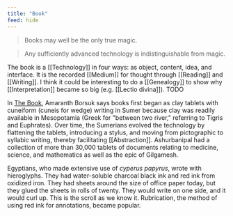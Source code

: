 ```yaml
---
title: "Book"
feed: hide
---
```


> Books may well be the only true magic.

> Any sufficiently advanced technology is indistinguishable from magic.

The book is a [[Technology]] in four ways: as object, content, idea, and interface. It is the recorded [[Medium]] for thought through [[Reading]] and [[Writing]]. I think it could be interesting to do a [[Genealogy]] to show why [[Interpretation]] became so big (e.g. [[Lectio divina]]). TODO

In [The Book](https://www.worldcat.org/title/book/oclc/1004091449&referer=brief_results), Amaranth Borsuk says books first began as clay tablets with cuneiform (cuneis for wedge) writing in Sumer because clay was readily available in Mesopotamia (Greek for "between two river," referring to Tigris and Euphrates). Over time, the Sumerians evolved the technology by flattening the tablets, introducing a stylus, and moving from pictographic to syllabic writing, thereby facilitating [[Abstraction]]. Ashurbanipal had a collection of more than 30,000 tablets of documents relating to medicine, science, and mathematics as well as the epic of Gilgamesh.

Egyptians, who made extensive use of _cyperus papyrus_, wrote with hieroglyphs. They had water-soluble charcoal black ink and red ink from oxidized iron. They had sheets around the size of office paper today, but they glued the sheets in rolls of twenty. They would write on one side, and it would curl up. This is the scroll as we know it. Rubrication, the method of using red ink for annotations, became popular. 